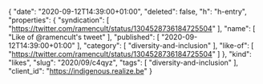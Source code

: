 {
  "date": "2020-09-12T14:39:00+01:00",
  "deleted": false,
  "h": "h-entry",
  "properties": {
    "syndication": [
      "https://twitter.com/ramencult/status/1304528736184725504"
    ],
    "name": [
      "Like of @ramencult's tweet"
    ],
    "published": [
      "2020-09-12T14:39:00+01:00"
    ],
    "category": [
      "diversity-and-inclusion"
    ],
    "like-of": [
      "https://twitter.com/ramencult/status/1304528736184725504"
    ]
  },
  "kind": "likes",
  "slug": "2020/09/c4qyz",
  "tags": [
    "diversity-and-inclusion"
  ],
  "client_id": "https://indigenous.realize.be"
}
